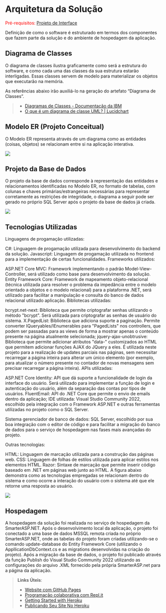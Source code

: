 # Arquitetura da Solução

<span style="color:red">Pré-requisitos: <a href="3-Projeto de Interface.md"> Projeto de Interface</a></span>

Definição de como o software é estruturado em termos dos componentes que fazem parte da solução e do ambiente de hospedagem da aplicação.

## Diagrama de Classes

O diagrama de classes ilustra graficamente como será a estrutura do software, e como cada uma das classes da sua estrutura estarão interligadas. Essas classes servem de modelo para materializar os objetos que executarão na memória.

As referências abaixo irão auxiliá-lo na geração do artefato “Diagrama de Classes”.

> - [Diagramas de Classes - Documentação da IBM](https://www.ibm.com/docs/pt-br/rational-soft-arch/9.6.1?topic=diagrams-class)
> - [O que é um diagrama de classe UML? | Lucidchart](https://www.lucidchart.com/pages/pt/o-que-e-diagrama-de-classe-uml)

## Modelo ER (Projeto Conceitual)

O Modelo ER representa através de um diagrama como as entidades (coisas, objetos) se relacionam entre si na aplicação interativa.

<img src="https://user-images.githubusercontent.com/54327906/193430249-db5e3348-9ae6-46d4-97d3-edbb060516f9.jpeg">

## Projeto da Base de Dados

O projeto da base de dados corresponde à representação das entidades e relacionamentos identificadas no Modelo ER, no formato de tabelas, com colunas e chaves primárias/estrangeiras necessárias para representar corretamente as restrições de integridade, o diagrama a seguir pode ser gerado no próprio SQL Server após o projeto da base de dados já criada.
 
<img src="https://user-images.githubusercontent.com/86859418/193425311-e678fb36-ab23-4fd7-84bd-795668a0edd9.jpg">

## Tecnologias Utilizadas

Linguagens de progamação utilizadas:

C#: Linguagem de progamação utilizada para desenvolvimento do backend da solução.
Javascript: Linguagem de progamação utilizada no frontend para a implementação de certas funcionalidades.
Frameworks utilizados:

ASP.NET Core MVC: Framework implementando o padrão Model-View-Controller, será utilizado como base para desenvolvimento da solução.
Entity Framework Core: Framework de mapeamento objeto-relacional (técnica utilizada para resolver o problema da impedância entre o modelo orientado a objetos e o modelo relacional) para a plataforma .NET, será utilizado para facilitar a manipulação e consulta do banco de dados relacional utilizado aplicação.
Bibliotecas utilizadas:

bcrypt.net-next: Biblioteca que permite criptografar senhas utilizando o método "bcrypt". Será utilizada para criptografar as senhas de usuário do sistema.
X.PagedList: Biblioteca que adiciona suporte a paginação. Permite converter IQueryables/IEnumerables para "PagedLists" nos controllers, que podem ser passadas para as views de forma a mostrar apenas o conteúdo presente na página atualmente selecionada;
jquery-ajax-unobtrusive: Biblioteca que permite adicionar atributos "data-" customizados ao HTML que permitem adicionar funções AJAX do JQuery a eles. É utilizada neste projeto para a realização de updates parciais nas páginas, sem necessitar recarregar a página inteira para alterar um único elemento (por exemplo, para atualizar o número presente no contador de novas mensagens sem precisar recarregar a página inteira).
APIs utilizadas:

ASP.NET Core Identity: API que dá suporte a funcionalidade de login da interface do usuário. Será utilizado para implementar a função de login e autenticação do usuário, além da separação das contas por tipos de usuários.
FluentEmail: API do .NET Core que permite o envio de emails dentro da aplicação;
IDE utilizada: Visual Studio Community 2022, escolhido pela integração com o Framework ASP.NET e outras ferramentas utilizadas no projeto como o SQL Server.

Sistema gerenciador de banco de dados: SQL Server, escolhido por sua boa integração com o editor de código e para facilitar a migração do banco de dados para o serviço de hospedagem nas fases mais avançadas do projeto.

Outras tecnologias:

HTML: Linguagem de marcação utilizada para a construção das páginas web.
CSS: Linguagem de folhas de estilos utilizada para aplicar estilos nos elementos HTML.
Razor: Sintaxe de marcação que permite inserir código baseado em .NET em páginas web junto ao HTML.
A figura abaixo demonstra como as tecnologias empregadas se relacionam dentro do sistema e como ocorre a interação do usuário com o sistema até que ele retorne uma resposta ao usuário.

<img src="https://user-images.githubusercontent.com/86859418/193428792-5496b90b-37b4-49c0-9c5f-47b071ac489d.png">

## Hospedagem
A hospedagem da solução foi realizada no serviço de hospedagem da SmarterASP.NET. Após o desenvolvimento local da aplicação, o projeto foi conectado a uma base de dados MSSQL remota criada no próprio SmarterASP.NET, onde as tabelas do projeto foram criadas utilizando-se o comando update-database do Entity Framework Core (utilizando o AppllicationDbContext.cs e as migrations desenvolvidas na criação do projeto). Após a migração da base de dados, o projeto foi publicado através da função Publish do Visual Studio Community 2022 utilizando as configurações do arquivo .XML fornecido pela própria SmarterASP.net para a página da aplicação.

> **Links Úteis**:
>
> - [Website com GitHub Pages](https://pages.github.com/)
> - [Programação colaborativa com Repl.it](https://repl.it/)
> - [Getting Started with Heroku](https://devcenter.heroku.com/start)
> - [Publicando Seu Site No Heroku](http://pythonclub.com.br/publicando-seu-hello-world-no-heroku.html)
